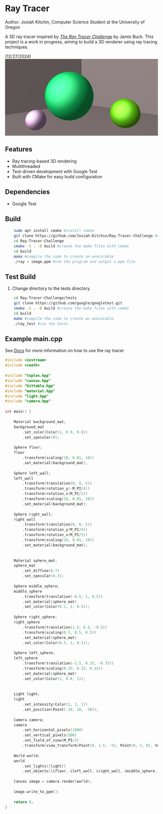 # Ray Tracer
Author: Josiah Kitchin, Computer Science Student at the University of Oregon

A 3D ray tracer inspired by *[The Ray Tracer Challenge](https://www.oreilly.com/library/view/the-ray-tracer/9781680506778/)* by Jamis Buck. This project is a work in progress, aiming to build a 3D renderer using ray tracing techniques.



(12/27/2024)
![My Image](images/spheres_with_bg.png)




## Features
- Ray tracing-based 3D rendering
- Multithreaded 
- Test-driven development with Google Test
- Built with CMake for easy build configuration

## Dependencies 

- Google Test 



## Build 
```bash
    sudo apt install cmake #install cmake
    git clone https://github.com/Josiah-Kitchin/Ray-Tracer-Challenge #clone the repo 
    cd Ray-Tracer-Challenge 
    cmake -S . -B build #create the make files with cmake 
    cd build
    make #compile the code to create an executable 
    ./ray > image.ppm #run the program and output a ppm file
```


## Test Build
1. Change directory to the tests directory
```bash
    cd Ray-Tracer-Challenge/tests
    git clone https://github.com/google/googletest.git
    cmake -S . -B build #create the make files with cmake 
    cd build
    make #compile the code to create an executable 
    ./ray_test #run the tests 
```

## Example main.cpp
See [Docs](docs) for more information on how to use the ray tracer
```c++
#include <iostream> 
#include <cmath> 

#include "tuples.hpp" 
#include "canvas.hpp" 
#include "hittable.hpp"
#include "material.hpp"
#include "light.hpp"
#include "camera.hpp"

int main() { 

    Material background_mat; 
    background_mat
        .set_color(Color(1, 0.9, 0.9))
        .set_specular(0);

    Sphere floor; 
    floor 
        .transform(scaling(10, 0.01, 10))
        .set_material(background_mat);

    Sphere left_wall; 
    left_wall 
        .transform(translation(0, 0, 5))
        .transform(rotation_y(-M_PI/4))
        .transform(rotation_x(M_PI/2))
        .transform(scaling(10, 0.01, 10))
        .set_material(background_mat);

    Sphere right_wall; 
    right_wall
        .transform(translation(0, 0, 5))
        .transform(rotation_y(M_PI/4))
        .transform(rotation_x(M_PI/2))
        .transform(scaling(10, 0.01, 10))
        .set_material(background_mat);


    Material sphere_mat; 
    sphere_mat
        .set_diffuse(0.7)
        .set_specular(0.3);

    Sphere middle_sphere; 
    middle_sphere
        .transform(translation(-0.5, 1, 0.5))
        .set_material(sphere_mat)
        .set_color(Color(0.1, 1, 0.5));

    Sphere right_sphere; 
    right_sphere
        .transform(translation(1.5, 0.5, -0.5))
        .transform(scaling(0.5, 0.5, 0.5))
        .set_material(sphere_mat)
        .set_color(Color(0.5, 1, 0.1));

    Sphere left_sphere; 
    left_sphere
        .transform(translation(-1.5, 0.33, -0.75))
        .transform(scaling(0.33, 0.33, 0.33))
        .set_material(sphere_mat)
        .set_color(Color(1, 0.8, 1));

    
    Light light; 
    light 
        .set_intensity(Color(1, 1, 1))
        .set_position(Point(-10, 10, -10));

    Camera camera; 
    camera
        .set_horizontal_pixels(1000)
        .set_vertical_pixels(500)
        .set_field_of_view(M_PI/3)
        .transform(view_transform(Point(0, 1.5, -5), Point(0, 1, 0), Vec(0, 1, 0)));

    World world;
    world
        .set_lights({light})
        .set_objects({&floor, &left_wall, &right_wall, &middle_sphere, &right_sphere, &left_sphere});

    Canvas image = camera.render(world);

    image.write_to_ppm();

    return 0; 
}
```




